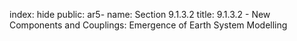 index: hide
public: ar5-
name: Section 9.1.3.2
title: 9.1.3.2 - New Components and Couplings: Emergence of Earth System Modelling


